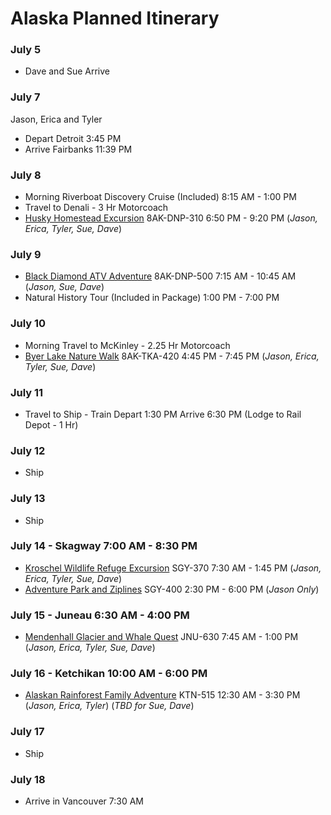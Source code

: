 # Alaska Planned Itinerary
### **July 5**  
- Dave and Sue Arrive  

### **July 7**
Jason, Erica and Tyler  
- Depart Detroit 3:45 PM
- Arrive Fairbanks  11:39 PM  
### **July 8**
- Morning Riverboat Discovery Cruise (Included) 8:15 AM - 1:00 PM  
- Travel to Denali - 3 Hr Motorcoach  
- [Husky Homestead Excursion](https://book.princess.com/excursions/ldxDetails.page?tourCode=8AK-DNP-310&portid=DNP&portdate=07082018) 8AK-DNP-310 6:50 PM - 9:20 PM (_Jason, Erica, Tyler, Sue, Dave_)

### **July 9**
- [Black Diamond ATV Adventure](https://book.princess.com/excursions/ldxDetails.page?tourCode=8AK-DNP-500&portid=DNP&portdate=07092018) 8AK-DNP-500 7:15 AM - 10:45 AM  (_Jason, Sue, Dave_)  
- Natural History Tour (Included in Package) 1:00 PM - 7:00 PM

### **July 10**
- Morning Travel to McKinley - 2.25 Hr Motorcoach  
- [Byer Lake Nature Walk](https://book.princess.com/excursions/ldxDetails.page?tourCode=8AK-TKA-420&portid=TKA&portdate=07102018) 8AK-TKA-420 4:45 PM - 7:45 PM  (_Jason, Erica, Tyler, Sue, Dave_)   

### **July 11**
- Travel to Ship - Train Depart 1:30 PM Arrive 6:30 PM (Lodge to Rail Depot - 1 Hr)   

### **July 12**
- Ship

### **July 13**
- Ship

### **July 14 - Skagway 7:00 AM - 8:30 PM**
- [Kroschel Wildlife Refuge Excursion](https://book.princess.com/excursions/exDetails.page?tourCode=SGY-370&portid=SGY&portdate=07142018) SGY-370 7:30 AM - 1:45 PM (_Jason, Erica, Tyler, Sue, Dave_)   
- [Adventure Park and Ziplines](https://book.princess.com/excursions/exDetails.page?tourCode=SGY-400&portid=SGY&portdate=07142018) SGY-400 2:30 PM - 6:00 PM (_Jason Only_)

### **July 15 - Juneau 6:30 AM - 4:00 PM**
- [Mendenhall Glacier and Whale Quest](https://book.princess.com/excursions/exDetails.page?tourCode=JNU-630&portid=JNU&portdate=07152018)  JNU-630 7:45 AM - 1:00 PM (_Jason, Erica, Tyler, Sue, Dave_)  

### **July 16 - Ketchikan 10:00 AM - 6:00 PM**
- [Alaskan Rainforest Family Adventure](https://book.princess.com/excursions/exDetails.page?tourCode=KTN-515&portid=KTN&portdate=07162018) KTN-515 12:30 AM - 3:30 PM  (_Jason, Erica, Tyler_) (_TBD for Sue, Dave_)  

### **July 17**
- Ship

### **July 18**
- Arrive in Vancouver 7:30 AM  

